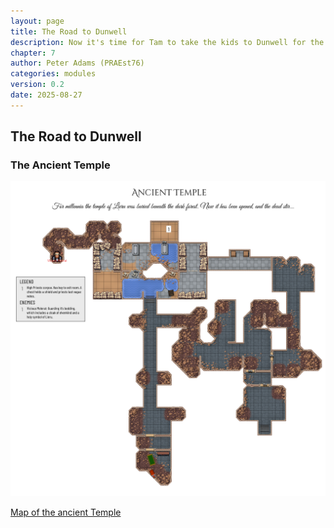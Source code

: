 ```yaml
---
layout: page
title: The Road to Dunwell
description: Now it's time for Tam to take the kids to Dunwell for the trade fair, the adventure will truly begin... but are they ready?
chapter: 7
author: Peter Adams (PRAEst76)
categories: modules
version: 0.2
date: 2025-08-27
---
```

## The Road to Dunwell

### The Ancient Temple
![Map of the ancient Temple](maps/ancient_temple.player.png)

[Map of the ancient Temple](maps/ancient_temple.png)
